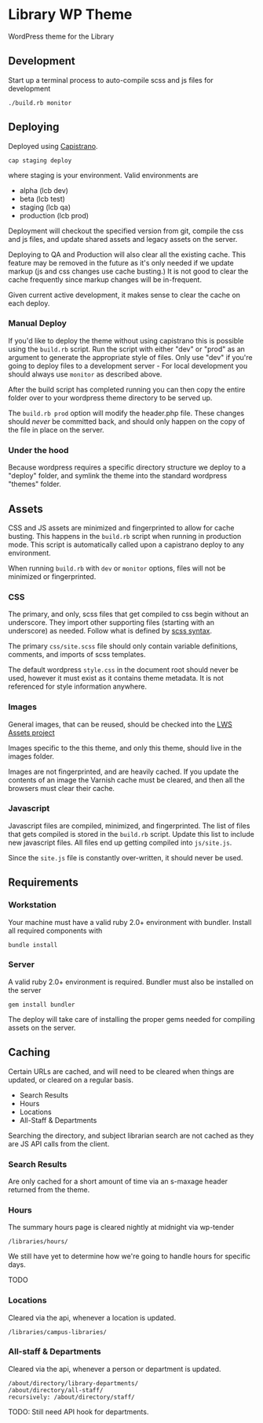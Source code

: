# Library WP Theme

WordPress theme for the Library

## Development

Start up a terminal process to auto-compile scss and js files for development

	./build.rb monitor

## Deploying

Deployed using [Capistrano](http://capistranorb.com/).

	cap staging deploy

where staging is your environment. Valid environments are

* alpha  (lcb dev)
* beta   (lcb test)
* staging  (lcb qa)
* production  (lcb prod)

Deployment will checkout the specified version from git, compile the css and js files, and
update shared assets and legacy assets on the server.

Deploying to QA and Production will also clear all the existing cache. This feature may be
removed in the future as it's only needed if we update markup (js and css changes use cache
busting.) It is not good to clear the cache frequently since markup changes will be in-frequent.

Given current active development, it makes sense to clear the cache on each deploy.

### Manual Deploy

If you'd like to deploy the theme without using capistrano this is possible using the
`build.rb` script. Run the script with either "dev" or "prod" as an argument to generate
the appropriate style of files. Only use "dev" if you're going to deploy files to a development
server - For local development you should always use `monitor` as described above.

After the build script has completed running you can then copy the entire folder over to your
wordpress theme directory to be served up.

The `build.rb prod` option will modify the header.php file. These changes should *never* be committed
back, and should only happen on the copy of the file in place on the server.

### Under the hood

Because wordpress requires a specific directory structure we deploy to a "deploy" folder, and
symlink the theme into the standard wordpress "themes" folder.


## Assets

CSS and JS assets are minimized and fingerprinted to allow for cache busting. This happens in the `build.rb` 
script when running in production mode. This script is automatically called upon a capistrano deploy 
to any environment.

When running `build.rb` with `dev` or `monitor` options, files will not be minimized or fingerprinted.

### CSS

The primary, and only, scss files that get compiled to css begin without an underscore. They import other supporting
files (starting with an underscore) as needed. Follow what is defined by [scss syntax](http://sass-lang.com/guide).

The primary `css/site.scss` file should only contain variable definitions, comments, and imports of scss templates.

The default wordpress `style.css` in the document root should never be used, however it must exist as it contains theme metadata. It is not referenced for style information anywhere.

### Images

General images, that can be reused, should be checked into the [LWS Assets project](https://bitbucket.org/uw-madison-library/lws-assets)

Images specific to the this theme, and only this theme, should live in the images folder.

Images are not fingerprinted, and are heavily cached. If you update the contents of an image the Varnish cache
must be cleared, and then all the browsers must clear their cache.

### Javascript

Javascript files are compiled, minimized, and fingerprinted. The list of files that gets compiled is stored
in the `build.rb` script. Update this list to include new javascript files. All files end up getting compiled
into `js/site.js`.

Since the `site.js` file is constantly over-written, it should never be used.

## Requirements

### Workstation

Your machine must have a valid ruby 2.0+ environment with bundler. Install all required
components with

	bundle install

### Server

A valid ruby 2.0+ environment is required. Bundler must also be installed on the server

	gem install bundler

The deploy will take care of installing the proper gems needed for compiling assets on the server.

## Caching

Certain URLs are cached, and will need to be cleared when things are updated, or cleared on a regular basis.

 * Search Results
 * Hours
 * Locations 
 * All-Staff & Departments

Searching the directory, and subject librarian search are not cached as they are JS API calls from the client.

### Search Results

Are only cached for a short amount of time via an s-maxage header returned from the theme.

### Hours

The summary hours page is cleared nightly at midnight via wp-tender
	
	/libraries/hours/

We still have yet to determine how we're going to handle hours for specific days.

TODO

### Locations

Cleared via the api, whenever a location is updated.

	/libraries/campus-libraries/


### All-staff & Departments

Cleared via the api, whenever a person or department is updated.

	/about/directory/library-departments/
	/about/directory/all-staff/
	recursively: /about/directory/staff/

TODO: Still need API hook for departments.
	